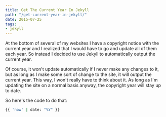 ```yaml
---
title: Get The Current Year In Jekyll
path: "/get-current-year-in-jekyll/"
date: 2015-07-25
tags:
- jekyll
---
```


At the bottom of several of my websites I have a copyright notice with the current year and I realized that I would have to go and update all of them each year. So instead I decided to use Jekyll to automatically output the current year.

Of course, it won't update automatically if I never make any changes to it, but as long as I make some sort of change to the site, it will output the current year. This way, I won't really have to think about it. As long as I'm updating the site on a normal basis anyway, the copyright year will stay up to date.

So here's the code to do that:

```bash
{{ 'now' | date: "%Y" }}
```
